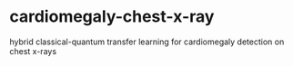 # cardiomegaly-chest-x-ray
hybrid classical-quantum transfer learning for cardiomegaly detection on chest x-rays
